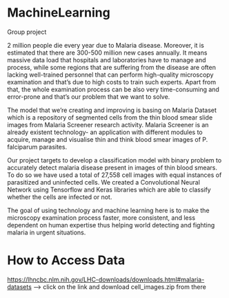# MachineLearning
Group project

2 million people die every year due to Malaria disease. Moreover, it is estimated that there are 300-500 million new cases annually.
It means massive data load that hospitals and laboratories have to manage and process, while some regions that are suffering from the disease are often lacking well-trained personnel that can perform high-quality microscopy examination and that’s due to high costs to train such experts. Apart from that, the whole examination process can be also very time-consuming and error-prone and that’s our problem that we want to solve.

The model that we’re creating and improving is basing on Malaria Dataset which is a repository of segmented cells from the thin blood smear slide images from Malaria Screener research activity. Malaria Screener is an already existent technology- an application with different modules to acquire, manage and visualise thin and think blood smear images of P. falciparum parasites.

Our project targets to develop a classification model with binary problem to accurately detect malaria disease present in images of thin blood smears.
To do so we have used a total of 27,558 cell images with equal instances of parasitized and uninfected cells. 
We created a Convolutional Neural Network using Tensorflow and Keras libraries which are able to classify whether the cells are infected or not. 

The goal of using technology and machine learning here is to make the microscopy examination process faster, more consistent, and less dependent on human expertise thus helping world detecting and fighting malaria in urgent situations.

# How to Access Data
https://lhncbc.nlm.nih.gov/LHC-downloads/downloads.html#malaria-datasets --> click on the link and download cell_images.zip from there
